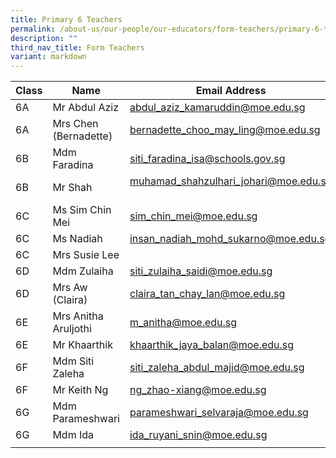 ```yaml
---
title: Primary 6 Teachers
permalink: /about-us/our-people/our-educators/form-teachers/primary-6-teachers/
description: ""
third_nav_title: Form Teachers
variant: markdown
---
```

| Class |  Name |  Email Address |
|---|---|---|
| 6A | Mr Abdul Aziz	| abdul_aziz_kamaruddin@moe.edu.sg  |
| 6A | Mrs Chen (Bernadette)	| bernadette_choo_may_ling@moe.edu.sg  |
| 6B | Mdm Faradina	| siti_faradina_isa@schools.gov.sg  |
| 6B | Mr Shah | muhamad_shahzulhari_johari@moe.edu.sg   |
| 6C | Ms Sim Chin Mei |	sim_chin_mei@moe.edu.sg  |
| 6C | Ms Nadiah |	insan_nadiah_mohd_sukarno@moe.edu.sg  |
| 6C | Mrs Susie Lee|   |
| 6D | Mdm Zulaiha	| siti_zulaiha_saidi@moe.edu.sg   |
| 6D | Mrs Aw (Claira) |	claira_tan_chay_lan@moe.edu.sg |
| 6E | Mrs Anitha Aruljothi	| m_anitha@moe.edu.sg  |
| 6E | Mr Khaarthik	| khaarthik_jaya_balan@moe.edu.sg  |
| 6F | Mdm Siti Zaleha	| siti_zaleha_abdul_majid@moe.edu.sg  |
| 6F | Mr Keith Ng	| ng_zhao-xiang@moe.edu.sg  |
| 6G | Mdm Parameshwari  | parameshwari_selvaraja@moe.edu.sg   |
| 6G | Mdm Ida	| ida_ruyani_snin@moe.edu.sg |
| | | |
